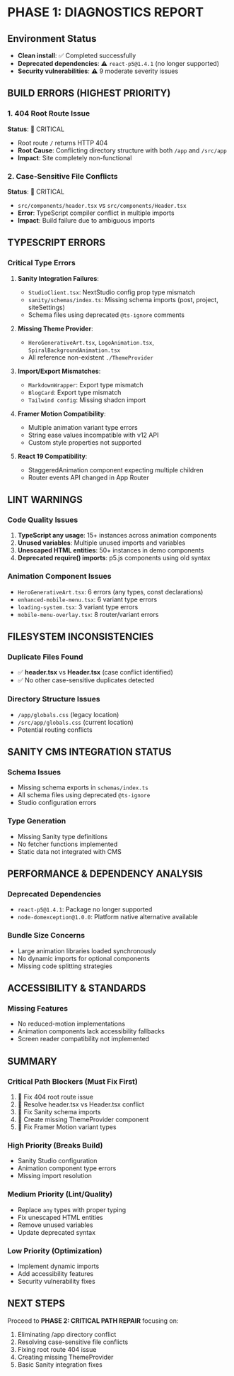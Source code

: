 # PHASE 1: DIAGNOSTICS REPORT

## Environment Status
- **Clean install**: ✅ Completed successfully
- **Deprecated dependencies**: ⚠️ `react-p5@1.4.1` (no longer supported)
- **Security vulnerabilities**: ⚠️ 9 moderate severity issues

## BUILD ERRORS (HIGHEST PRIORITY)

### 1. **404 Root Route Issue**
**Status**: 🔴 CRITICAL
- Root route `/` returns HTTP 404
- **Root Cause**: Conflicting directory structure with both `/app` and `/src/app`
- **Impact**: Site completely non-functional

### 2. **Case-Sensitive File Conflicts**
**Status**: 🔴 CRITICAL
- `src/components/header.tsx` vs `src/components/Header.tsx`
- **Error**: TypeScript compiler conflict in multiple imports
- **Impact**: Build failure due to ambiguous imports

## TYPESCRIPT ERRORS

### Critical Type Errors
1. **Sanity Integration Failures**:
   - `StudioClient.tsx`: NextStudio config prop type mismatch
   - `sanity/schemas/index.ts`: Missing schema imports (post, project, siteSettings)
   - Schema files using deprecated `@ts-ignore` comments

2. **Missing Theme Provider**:
   - `HeroGenerativeArt.tsx`, `LogoAnimation.tsx`, `SpiralBackgroundAnimation.tsx`
   - All reference non-existent `./ThemeProvider`

3. **Import/Export Mismatches**:
   - `MarkdownWrapper`: Export type mismatch
   - `BlogCard`: Export type mismatch
   - `Tailwind config`: Missing shadcn import

4. **Framer Motion Compatibility**:
   - Multiple animation variant type errors
   - String ease values incompatible with v12 API
   - Custom style properties not supported

5. **React 19 Compatibility**:
   - StaggeredAnimation component expecting multiple children
   - Router events API changed in App Router

## LINT WARNINGS

### Code Quality Issues
1. **TypeScript any usage**: 15+ instances across animation components
2. **Unused variables**: Multiple unused imports and variables
3. **Unescaped HTML entities**: 50+ instances in demo components
4. **Deprecated require() imports**: p5.js components using old syntax

### Animation Component Issues
- `HeroGenerativeArt.tsx`: 6 errors (any types, const declarations)
- `enhanced-mobile-menu.tsx`: 6 variant type errors
- `loading-system.tsx`: 3 variant type errors
- `mobile-menu-overlay.tsx`: 8 router/variant errors

## FILESYSTEM INCONSISTENCIES

### Duplicate Files Found
- ✅ **header.tsx** vs **Header.tsx** (case conflict identified)
- ✅ No other case-sensitive duplicates detected

### Directory Structure Issues
- `/app/globals.css` (legacy location)
- `/src/app/globals.css` (current location)
- Potential routing conflicts

## SANITY CMS INTEGRATION STATUS

### Schema Issues
- Missing schema exports in `schemas/index.ts`
- All schema files using deprecated `@ts-ignore`
- Studio configuration errors

### Type Generation
- Missing Sanity type definitions
- No fetcher functions implemented
- Static data not integrated with CMS

## PERFORMANCE & DEPENDENCY ANALYSIS

### Deprecated Dependencies
- `react-p5@1.4.1`: Package no longer supported
- `node-domexception@1.0.0`: Platform native alternative available

### Bundle Size Concerns
- Large animation libraries loaded synchronously
- No dynamic imports for optional components
- Missing code splitting strategies

## ACCESSIBILITY & STANDARDS

### Missing Features
- No reduced-motion implementations
- Animation components lack accessibility fallbacks
- Screen reader compatibility not implemented

## SUMMARY

### Critical Path Blockers (Must Fix First)
1. 🔴 Fix 404 root route issue
2. 🔴 Resolve header.tsx vs Header.tsx conflict
3. 🔴 Fix Sanity schema imports
4. 🔴 Create missing ThemeProvider component
5. 🔴 Fix Framer Motion variant types

### High Priority (Breaks Build)
- Sanity Studio configuration
- Animation component type errors
- Missing import resolution

### Medium Priority (Lint/Quality)
- Replace `any` types with proper typing
- Fix unescaped HTML entities
- Remove unused variables
- Update deprecated syntax

### Low Priority (Optimization)
- Implement dynamic imports
- Add accessibility features
- Security vulnerability fixes

## NEXT STEPS
Proceed to **PHASE 2: CRITICAL PATH REPAIR** focusing on:
1. Eliminating /app directory conflict
2. Resolving case-sensitive file conflicts
3. Fixing root route 404 issue
4. Creating missing ThemeProvider
5. Basic Sanity integration fixes